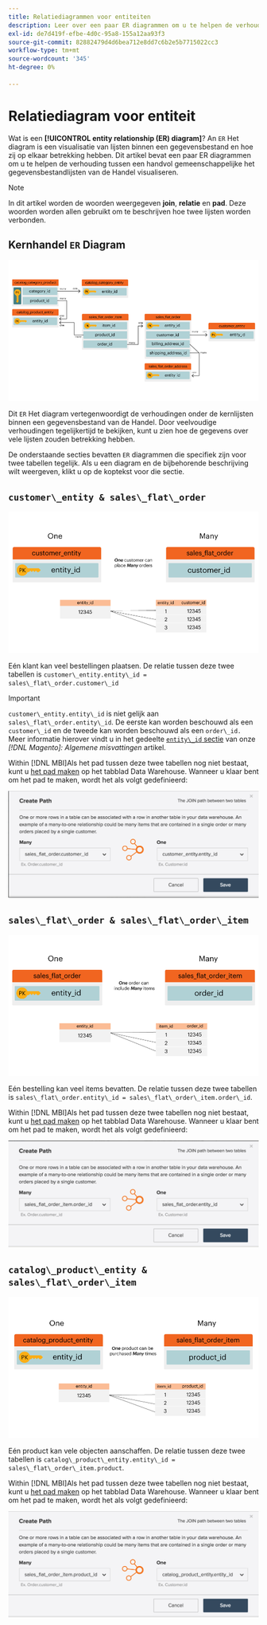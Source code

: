 ```yaml
---
title: Relatiediagrammen voor entiteiten
description: Leer over een paar ER diagrammen om u te helpen de verhouding tussen een handvol gemeenschappelijke het gegevensbestandlijsten van de Handel visualiseren.
exl-id: de7d419f-efbe-4d0c-95a8-155a12aa93f3
source-git-commit: 82882479d4d6bea712e8dd7c6b2e5b7715022cc3
workflow-type: tm+mt
source-wordcount: '345'
ht-degree: 0%

---
```


# Relatiediagram voor entiteit

Wat is een **[!UICONTROL entity relationship (ER) diagram]**? An `ER` Het diagram is een visualisatie van lijsten binnen een gegevensbestand en hoe zij op elkaar betrekking hebben. Dit artikel bevat een paar ER diagrammen om u te helpen de verhouding tussen een handvol gemeenschappelijke het gegevensbestandlijsten van de Handel visualiseren.

>[!NOTE]
>
>In dit artikel worden de woorden weergegeven **join**, **relatie** en **pad**. Deze woorden worden allen gebruikt om te beschrijven hoe twee lijsten worden verbonden.

## Kernhandel `ER` Diagram

![4_DB_Chart](../../assets/4_DB_Chart.png)

Dit `ER` Het diagram vertegenwoordigt de verhoudingen onder de kernlijsten binnen een gegevensbestand van de Handel. Door veelvoudige verhoudingen tegelijkertijd te bekijken, kunt u zien hoe de gegevens over vele lijsten zouden betrekking hebben.

De onderstaande secties bevatten `ER` diagrammen die specifiek zijn voor twee tabellen tegelijk. Als u een diagram en de bijbehorende beschrijving wilt weergeven, klikt u op de koptekst voor die sectie.

## `customer\_entity & sales\_flat\_order`

![Eén klant: veel bestellingen](../../assets/2_OneCustomerManyOrders.png)

Eén klant kan veel bestellingen plaatsen. De relatie tussen deze twee tabellen is `customer\_entity.entity\_id = sales\_flat\_order.customer\_id`

>[!IMPORTANT]
>
>`customer\_entity.entity\_id` is niet gelijk aan `sales\_flat\_order.entity\_id`. De eerste kan worden beschouwd als een `customer\_id` en de tweede kan worden beschouwd als een `order\_id.` Meer informatie hierover vindt u in het gedeelte [`entity\_id` sectie](https://support.magento.com/hc/en-us/articles/360016729951) van onze _[!DNL Magento]: Algemene misvattingen_ artikel.

Within [!DNL MBI]Als het pad tussen deze twee tabellen nog niet bestaat, kunt u [het pad maken](../data-warehouse-mgr/create-paths-calc-columns.md) op het tabblad Data Warehouse. Wanneer u klaar bent om het pad te maken, wordt het als volgt gedefinieerd:

![](../../assets/SFO___CE_path.png)

## `sales\_flat\_order & sales\_flat\_order\_item`

![1_OneOrderManyItems](../../assets/1_OneOrderManyItems.png)

Eén bestelling kan veel items bevatten. De relatie tussen deze twee tabellen is `sales\_flat\_order.entity\_id = sales\_flat\_order\_item.order\_id`.

Within [!DNL MBI]Als het pad tussen deze twee tabellen nog niet bestaat, kunt u [het pad maken](../data-warehouse-mgr/create-paths-calc-columns.md) op het tabblad Data Warehouse. Wanneer u klaar bent om het pad te maken, wordt het als volgt gedefinieerd:

![](../../assets/SFOI___SFO_path.png)

## `catalog\_product\_entity & sales\_flat\_order\_item`

![3_OneProductManyTimes](../../assets/3_OneProductManyTimes.png)

Eén product kan vele objecten aanschaffen. De relatie tussen deze twee tabellen is `catalog\_product\_entity.entity\_id = sales\_flat\_order\_item.product`.

Within [!DNL MBI]Als het pad tussen deze twee tabellen nog niet bestaat, kunt u [het pad maken](../data-warehouse-mgr/create-paths-calc-columns.md) op het tabblad Data Warehouse. Wanneer u klaar bent om het pad te maken, wordt het als volgt gedefinieerd:

![](../../assets/SFOI___CPE_path.png)

